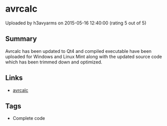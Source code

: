 # avrcalc

Uploaded by h3avyarms on 2015-05-16 12:40:00 (rating 5 out of 5)

## Summary

Avrcalc has been updated to Qt4 and compiled executable have been uploaded for Windows and Linux Mint along with the updated source code which has been trimmed down and optimized.

## Links

- [avrcalc](https://sourceforge.net/projects/avrcalc/)

## Tags

- Complete code

